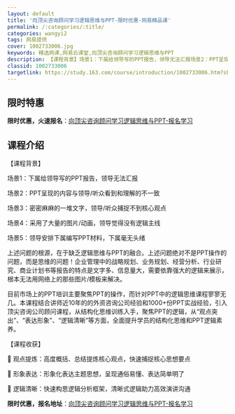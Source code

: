 ```yaml
---
layout: default
title: '向顶尖咨询顾问学习逻辑思维与PPT-限时优惠-网易精品课'
permalink: /:categories/:title/
categories: wangyi2
tags: 网易提供
cover: 1002733006.jpg
keywords: 精选网课,网易云课堂,向顶尖咨询顾问学习逻辑思维与PPT
description: 【课程背景】场景1：下属给领导写的PPT报告，领导无法汇报场景2：PPT呈现的内容与领导/听众看到和理解的不一致场景3：
classid: 1002733006
targetlink: https://study.163.com/course/introduction/1002733006.htm?share=1&shareId=1025206652&utm_campaign=share&utm_medium=iphoneShare&utm_source=&utm_u=1025206652
---
```


## 限时特惠

**限时优惠，火速报名**：[向顶尖咨询顾问学习逻辑思维与PPT-报名学习](https://study.163.com/course/introduction/1002733006.htm?share=1&shareId=1025206652&utm_campaign=share&utm_medium=iphoneShare&utm_source=&utm_u=1025206652)

## 课程介绍

【课程背景】

场景1：下属给领导写的PPT报告，领导无法汇报

场景2：PPT呈现的内容与领导/听众看到和理解的不一致

场景3：密密麻麻的一堆文字，领导/听众捕捉不到核心观点

场景4：采用了大量的图片/动画，领导觉得没有逻辑主线

场景5：领导安排下属编写PPT材料，下属毫无头绪

上述问题的根源，在于缺乏逻辑思维与PPT的融合。上述问题绝对不是PPT操作的问题，而是思维的问题！企业管理中的战略规划、业务规划、经营分析、行业研究、商业计划书等报告的特点是文字多、信息量大，需要依靠强大的逻辑来展示，根本无法用网络上的那些图片/模板来解决。

目前市场上的PPT培训主要聚焦PPT的操作，而针对PPT中的逻辑思维课程寥寥无几。本课程结合讲师近10年的的外资咨询公司经验和1000+份PPT实战经验，引入顶尖咨询公司顾问课程，从结构化思维训练入手，聚焦PPT的逻辑，从“观点突出”、“表达形象”、“逻辑清晰”等方面，全面提升学员的结构化思维和PPT逻辑素养。

【课程收获】

	观点提炼：高度概括、总结提炼核心观点，快速捕捉核心思想要点

	形象表达：形象化表达主题思想，呈现通俗易懂、表达简单明了

	逻辑清晰：快速构思逻辑分析框架，清晰式逻辑助力高效演讲沟通

**限时优惠，报名地址**：[向顶尖咨询顾问学习逻辑思维与PPT-报名学习](https://study.163.com/course/introduction/1002733006.htm?share=1&shareId=1025206652&utm_campaign=share&utm_medium=iphoneShare&utm_source=&utm_u=1025206652)

